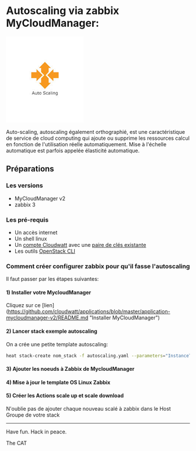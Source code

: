 # Autoscaling via zabbix MyCloudManager:

 ![logo](img/images-2.jpg)

Auto-scaling, autoscaling également orthographié, est une caractéristique de service de cloud computing qui ajoute ou supprime les ressources calcul en fonction de l'utilisation réelle automatiquement. Mise à l'échelle automatique est parfois appelée élasticité automatique.

## Préparations

### Les versions
  - MyCloudManager v2
  - zabbix 3
### Les pré-requis

 * Un accès internet
 * Un shell linux
 * Un [compte Cloudwatt](https://www.cloudwatt.com/cockpit/#/create-contact) avec une [ paire de clés existante](https://console.cloudwatt.com/project/access_and_security/?tab=access_security_tabs__keypairs_tab)
 * Les outils [OpenStack CLI](http://docs.openstack.org/cli-reference/content/install_clients.html)

### Comment créer configurer zabbix pour qu'il fasse l'autoscaling

Il faut passer par les étapes suivantes:

#### 1) Installer votre MycloudManager

Cliquez sur ce [lien] (https://github.com/cloudwatt/applications/blob/master/application-mycloudmanager-v2/README.md "Installer MyCloudManager")

#### 2) Lancer stack exemple autoscaling

On a crée une petite template autoscaling:

~~~bash
heat stack-create nom_stack -f autoscaling.yaml --parameters="InstanceType=m1.small;DBUsername=dbuser;DBPassword=verybadpassword;DBRootPassword=anotherverybadpassword;KeyName=nectar_dev"
~~~

#### 3) Ajouter les noeuds à Zabbix de MycloudManager

#### 4) Mise à jour le template OS Linux Zabbix


#### 5) Créer les Actions scale up et scale download


N'oublie pas de ajouter chaque nouveau scalé à zabbix dans le Host Groupe de votre stack







-----
Have fun. Hack in peace.

The CAT
